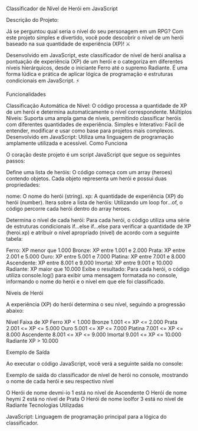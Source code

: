Classificador de Nível de Herói em JavaScript

Descrição do Projeto:

Já se perguntou qual seria o nível do seu personagem em um RPG?  Com este projeto simples e divertido, você pode descobrir o nível de um herói baseado na sua quantidade de experiência (XP)! ⚔️

Desenvolvido em JavaScript, este classificador de nível de herói analisa a pontuação de experiência (XP) de um herói e o categoriza em diferentes níveis hierárquicos, desde o iniciante Ferro até o supremo Radiante.  É uma forma lúdica e prática de aplicar lógica de programação e estruturas condicionais em JavaScript. ⚡️

Funcionalidades

Classificação Automática de Nível: O código processa a quantidade de XP de um herói e determina automaticamente o nível correspondente.
Múltiplos Níveis: Suporta uma ampla gama de níveis, permitindo classificar heróis com diferentes quantidades de experiência.
Simples e Interativo: Fácil de entender, modificar e usar como base para projetos mais complexos.
Desenvolvido em JavaScript: Utiliza uma linguagem de programação amplamente utilizada e acessível.
Como Funciona

O coração deste projeto é um script JavaScript que segue os seguintes passos:

Define uma lista de heróis:  O código começa com um array (heroes) contendo objetos. Cada objeto representa um herói e possui duas propriedades:

nome: O nome do herói (string).
xp: A quantidade de experiência (XP) do herói (number).
Itera sobre a lista de heróis: Utilizando um loop for...of, o código percorre cada herói dentro do array heroes.

Determina o nível de cada herói: Para cada herói, o código utiliza uma série de estruturas condicionais if...else if...else para verificar a quantidade de XP (heroi.xp) e atribuir o nível apropriado (nivel) de acordo com a seguinte tabela:

Ferro: XP menor que 1.000
Bronze: XP entre 1.001 e 2.000
Prata: XP entre 2.001 e 5.000
Ouro: XP entre 5.001 e 7.000
Platina: XP entre 7.001 e 8.000
Ascendente: XP entre 8.001 e 9.000
Imortal: XP entre 9.001 e 10.000
Radiante: XP maior que 10.000
Exibe o resultado:  Para cada herói, o código utiliza console.log() para exibir uma mensagem formatada no console, informando o nome do herói e o nível em que ele foi classificado.

Níveis de Herói

A experiência (XP) do herói determina o seu nível, seguindo a progressão abaixo:

Nível	Faixa de XP
Ferro	XP &lt; 1.000
Bronze	1.001 &lt;= XP &lt;= 2.000
Prata	2.001 &lt;= XP &lt;= 5.000
Ouro	5.001 &lt;= XP &lt;= 7.000
Platina	7.001 &lt;= XP &lt;= 8.000
Ascendente	8.001 &lt;= XP &lt;= 9.000
Imortal	9.001 &lt;= XP &lt;= 10.000
Radiante	XP > 10.000

Exemplo de Saída

Ao executar o código JavaScript, você verá a seguinte saída no console:

Exemplo de saída do classificador de nível de herói no console, mostrando o nome de cada herói e seu respectivo nível

O Herói de nome devmi-io 1 está no nível de Ascendente
O Herói de nome heymi 2 está no nível de Prata
O Herói de nome loolfor 3 está no nível de Radiante
Tecnologias Utilizadas

JavaScript: Linguagem de programação principal para a lógica do classificador.
